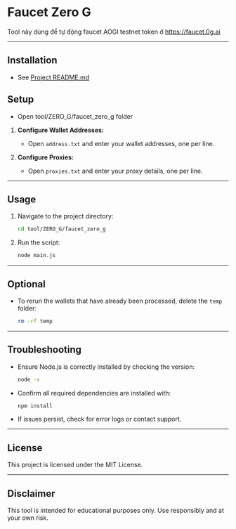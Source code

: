 # Faucet Zero G

Tool này dùng để tự động faucet AOGI testnet token ở https://faucet.0g.ai

---

## Installation
- See [Project README.md](../../../README.md)


## Setup
- Open tool/ZERO_G/faucet_zero_g folder

1. **Configure Wallet Addresses:**
   - Open `address.txt` and enter your wallet addresses, one per line.

2. **Configure Proxies:**
   - Open `proxies.txt` and enter your proxy details, one per line.

---

## Usage

1. Navigate to the project directory:
    ```bash
    cd tool/ZERO_G/faucet_zero_g
    ```

2. Run the script:
    ```bash
    node main.js
    ```

---

## Optional

- To rerun the wallets that have already been processed, delete the `temp` folder:
    ```bash
    rm -rf temp
    ```

---

## Troubleshooting

- Ensure Node.js is correctly installed by checking the version:
    ```bash
    node -v
    ```
- Confirm all required dependencies are installed with:
    ```bash
    npm install
    ```
- If issues persist, check for error logs or contact support.

---

## License

This project is licensed under the MIT License.

---

## Disclaimer

This tool is intended for educational purposes only. Use responsibly and at your own risk.
